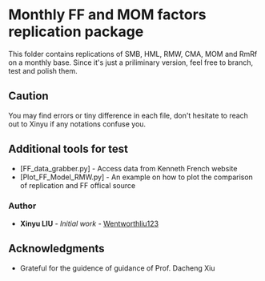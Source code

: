 # Monthly FF and MOM factors replication package

This folder contains replications of SMB, HML, RMW, CMA, MOM and RmRf on a monthly base. Since it's just a priliminary version, feel free to branch, test and polish them.

## Caution

You may find errors or tiny difference in each file, don't hesitate to reach out to Xinyu if any notations confuse you.

## Additional tools for test

* [FF_data_grabber.py] - Access data from Kenneth French website
* [Plot_FF_Model_RMW.py] - An example on how to plot the comparison of replication and FF offical source


### Author

* **Xinyu LIU** - *Initial work* - [Wentworthliu123](https://github.com/Wentworthliu123/)


## Acknowledgments

* Grateful for the guidence of guidance of Prof. Dacheng Xiu
